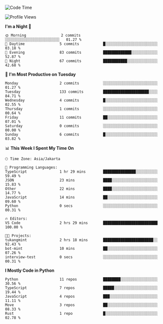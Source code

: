 <!--START_SECTION:waka-->
![Code Time](http://img.shields.io/badge/Code%20Time-1%2C719%20hrs%2031%20mins-blue)

![Profile Views](http://img.shields.io/badge/Profile%20Views-0-blue)

**I'm a Night 🦉** 

```text
🌞 Morning                2 commits           ░░░░░░░░░░░░░░░░░░░░░░░░░   01.27 % 
🌆 Daytime                5 commits           █░░░░░░░░░░░░░░░░░░░░░░░░   03.18 % 
🌃 Evening                83 commits          █████████████░░░░░░░░░░░░   52.87 % 
🌙 Night                  67 commits          ███████████░░░░░░░░░░░░░░   42.68 % 
```
📅 **I'm Most Productive on Tuesday** 

```text
Monday                   2 commits           ░░░░░░░░░░░░░░░░░░░░░░░░░   01.27 % 
Tuesday                  133 commits         █████████████████████░░░░   84.71 % 
Wednesday                4 commits           █░░░░░░░░░░░░░░░░░░░░░░░░   02.55 % 
Thursday                 1 commits           ░░░░░░░░░░░░░░░░░░░░░░░░░   00.64 % 
Friday                   11 commits          ██░░░░░░░░░░░░░░░░░░░░░░░   07.01 % 
Saturday                 0 commits           ░░░░░░░░░░░░░░░░░░░░░░░░░   00.00 % 
Sunday                   6 commits           █░░░░░░░░░░░░░░░░░░░░░░░░   03.82 % 
```


📊 **This Week I Spent My Time On** 

```text
🕑︎ Time Zone: Asia/Jakarta

💬 Programming Languages: 
TypeScript               1 hr 29 mins        ███████████████░░░░░░░░░░   59.49 % 
JSON                     23 mins             ████░░░░░░░░░░░░░░░░░░░░░   15.83 % 
Other                    22 mins             ████░░░░░░░░░░░░░░░░░░░░░   14.77 % 
JavaScript               14 mins             ██░░░░░░░░░░░░░░░░░░░░░░░   09.60 % 
Python                   0 secs              ░░░░░░░░░░░░░░░░░░░░░░░░░   00.31 % 

🔥 Editors: 
VS Code                  2 hrs 29 mins       █████████████████████████   100.00 % 

🐱‍💻 Projects: 
tukangmint               2 hrs 18 mins       ███████████████████████░░   92.43 % 
bot-mint                 10 mins             ██░░░░░░░░░░░░░░░░░░░░░░░   07.26 % 
interview-test           0 secs              ░░░░░░░░░░░░░░░░░░░░░░░░░   00.31 % 
```

**I Mostly Code in Python** 

```text
Python                   11 repos            ████████░░░░░░░░░░░░░░░░░   30.56 % 
TypeScript               7 repos             █████░░░░░░░░░░░░░░░░░░░░   19.44 % 
JavaScript               4 repos             ███░░░░░░░░░░░░░░░░░░░░░░   11.11 % 
Move                     3 repos             ██░░░░░░░░░░░░░░░░░░░░░░░   08.33 % 
Rust                     1 repo              █░░░░░░░░░░░░░░░░░░░░░░░░   02.78 % 
```




<!--END_SECTION:waka-->
